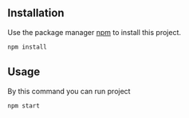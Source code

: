 ## Installation

Use the package manager [npm](https://www.npmjs.com/) to install this project.

```bash
npm install
```

## Usage

By this command you can run project

```bash
npm start
```
